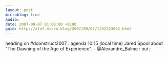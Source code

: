 ```yaml
---
layout: post
microblog: true
audio: 
date: 2007-09-07 01:00:00 +0100
guid: http://xtof.micro.blog/2007/09/07/t252323062.html
---
```

heading on #dconstruct2007 : agenda 10:15 (local time) Jared Spool about "The Dawning of the Age of Experience". -  @Alexandre_Balme : oui ;
